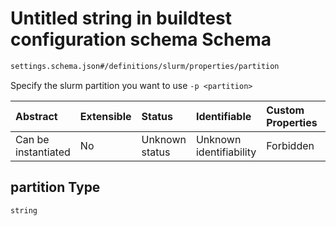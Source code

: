 # Untitled string in buildtest configuration schema Schema

```txt
settings.schema.json#/definitions/slurm/properties/partition
```

Specify the slurm partition you want to use `-p <partition>`

| Abstract            | Extensible | Status         | Identifiable            | Custom Properties | Additional Properties | Access Restrictions | Defined In                                                                  |
| :------------------ | :--------- | :------------- | :---------------------- | :---------------- | :-------------------- | :------------------ | :-------------------------------------------------------------------------- |
| Can be instantiated | No         | Unknown status | Unknown identifiability | Forbidden         | Allowed               | none                | [settings.schema.json*](../out/settings.schema.json "open original schema") |

## partition Type

`string`
